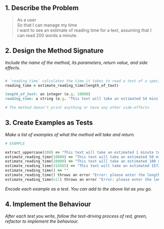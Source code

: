 ## 1. Describe the Problem

> As a user  
> So that I can manage my time  
> I want to see an estimate of reading time for a text, assuming that I can read
> 200 words a minute.

## 2. Design the Method Signature

_Include the name of the method, its parameters, return value, and side effects._

```ruby

# `reading_time` calculates the time it takes to read a text of a specific length
reading_time = estimate_reading_time(length_of_text)

length_of_text: an integer (e.g. 10000)
reading_time: a string (e.g. "This text will take an estimated 54 mins to read")

# The method doesn't print anything or have any other side-effects
```

## 3. Create Examples as Tests

_Make a list of examples of what the method will take and return._

```ruby
# EXAMPLE

extract_uppercase(200) => "This text will take an estimated 1 minute to read"
estimate_reading_time(10000) => "This text will take an estimated 50 minutes to read"
estimate_reading_time(20000) => "This text will take an estimated 100 minutes to read"
estimate_reading_time(314565) => "This text will take an estimated 1572 minutes to read"
estimate_reading_time() => ""
estimate_reading_time() throws an error "Error: please enter the length of a text as an integer"
estimate_reading_time(nil) throws an error "Error: please enter the length of a text as an integer"
```

_Encode each example as a test. You can add to the above list as you go._

## 4. Implement the Behaviour

_After each test you write, follow the test-driving process of red, green, refactor to implement the behaviour._